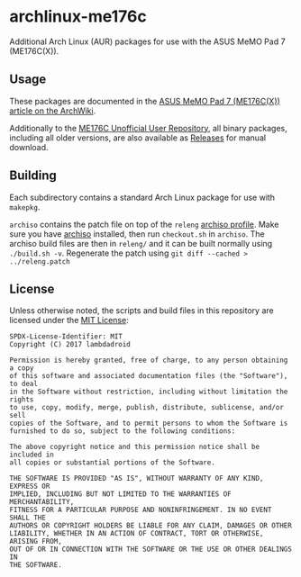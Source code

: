 # archlinux-me176c
Additional Arch Linux (AUR) packages for use with the ASUS MeMO Pad 7 (ME176C(X)).

## Usage
These packages are documented in the
[ASUS MeMO Pad 7 (ME176C(X)) article on the ArchWiki](https://wiki.archlinux.org/index.php/ASUS_MeMO_Pad_7_(ME176C(X))).

Additionally to the [ME176C Unofficial User Repository](https://wiki.archlinux.org/index.php/Unofficial_user_repositories#me176c),
all binary packages, including all older versions, are also available as
[Releases](https://github.com/me176c-dev/archlinux-me176c) for manual download.

## Building
Each subdirectory contains a standard Arch Linux package for use with `makepkg`.

`archiso` contains the patch file on top of the `releng` [archiso profile](https://wiki.archlinux.org/index.php/Archiso).
Make sure you have [archiso](https://www.archlinux.org/packages/extra/any/archiso/) installed, then run `checkout.sh`
in `archiso`. The archiso build files are then in `releng/` and it can be built normally using `./build.sh -v`.
Regenerate the patch using `git diff --cached > ../releng.patch`

## License
Unless otherwise noted, the scripts and build files in this repository are licensed under the
[MIT License](https://opensource.org/licenses/MIT):

    SPDX-License-Identifier: MIT
    Copyright (C) 2017 lambdadroid

    Permission is hereby granted, free of charge, to any person obtaining a copy
    of this software and associated documentation files (the "Software"), to deal
    in the Software without restriction, including without limitation the rights
    to use, copy, modify, merge, publish, distribute, sublicense, and/or sell
    copies of the Software, and to permit persons to whom the Software is
    furnished to do so, subject to the following conditions:

    The above copyright notice and this permission notice shall be included in
    all copies or substantial portions of the Software.

    THE SOFTWARE IS PROVIDED "AS IS", WITHOUT WARRANTY OF ANY KIND, EXPRESS OR
    IMPLIED, INCLUDING BUT NOT LIMITED TO THE WARRANTIES OF MERCHANTABILITY,
    FITNESS FOR A PARTICULAR PURPOSE AND NONINFRINGEMENT. IN NO EVENT SHALL THE
    AUTHORS OR COPYRIGHT HOLDERS BE LIABLE FOR ANY CLAIM, DAMAGES OR OTHER
    LIABILITY, WHETHER IN AN ACTION OF CONTRACT, TORT OR OTHERWISE, ARISING FROM,
    OUT OF OR IN CONNECTION WITH THE SOFTWARE OR THE USE OR OTHER DEALINGS IN
    THE SOFTWARE.
